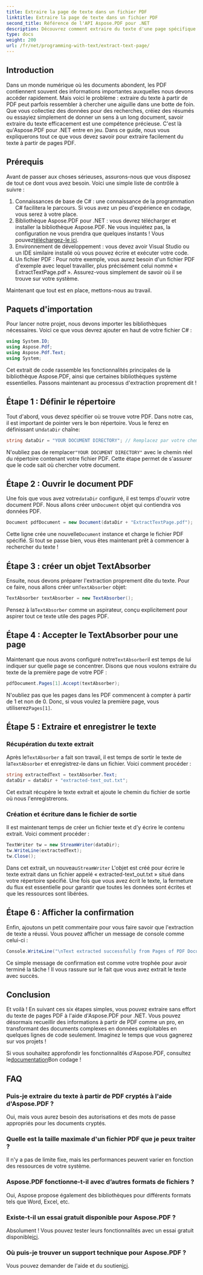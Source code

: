 ```yaml
---
title: Extraire la page de texte dans un fichier PDF
linktitle: Extraire la page de texte dans un fichier PDF
second_title: Référence de l'API Aspose.PDF pour .NET
description: Découvrez comment extraire du texte d'une page spécifique dans un fichier PDF à l'aide d'Aspose.PDF pour .NET.
type: docs
weight: 200
url: /fr/net/programming-with-text/extract-text-page/
---
```

## Introduction

Dans un monde numérique où les documents abondent, les PDF contiennent souvent des informations importantes auxquelles nous devons accéder rapidement. Mais voici le problème : extraire du texte à partir de PDF peut parfois ressembler à chercher une aiguille dans une botte de foin. Que vous collectiez des données pour des recherches, créiez des résumés ou essayiez simplement de donner un sens à un long document, savoir extraire du texte efficacement est une compétence précieuse. C'est là qu'Aspose.PDF pour .NET entre en jeu. Dans ce guide, nous vous expliquerons tout ce que vous devez savoir pour extraire facilement du texte à partir de pages PDF.

## Prérequis

Avant de passer aux choses sérieuses, assurons-nous que vous disposez de tout ce dont vous avez besoin. Voici une simple liste de contrôle à suivre :

1. Connaissances de base de C# : une connaissance de la programmation C# facilitera le parcours. Si vous avez un peu d'expérience en codage, vous serez à votre place.
2. Bibliothèque Aspose.PDF pour .NET : vous devrez télécharger et installer la bibliothèque Aspose.PDF. Ne vous inquiétez pas, la configuration ne vous prendra que quelques instants ! Vous pouvez[téléchargez-le ici](https://releases.aspose.com/pdf/net/).
3. Environnement de développement : vous devez avoir Visual Studio ou un IDE similaire installé où vous pouvez écrire et exécuter votre code.
4. Un fichier PDF : Pour notre exemple, vous aurez besoin d'un fichier PDF d'exemple avec lequel travailler, plus précisément celui nommé « ExtractTextPage.pdf ». Assurez-vous simplement de savoir où il se trouve sur votre système.

Maintenant que tout est en place, mettons-nous au travail.

## Paquets d'importation

Pour lancer notre projet, nous devons importer les bibliothèques nécessaires. Voici ce que vous devrez ajouter en haut de votre fichier C# :

```csharp
using System.IO;
using Aspose.Pdf;
using Aspose.Pdf.Text;
using System;
```

Cet extrait de code rassemble les fonctionnalités principales de la bibliothèque Aspose.PDF, ainsi que certaines bibliothèques système essentielles. Passons maintenant au processus d'extraction proprement dit !

## Étape 1 : Définir le répertoire

Tout d'abord, vous devez spécifier où se trouve votre PDF. Dans notre cas, il est important de pointer vers le bon répertoire. Vous le ferez en définissant un`dataDir` chaîne:

```csharp
string dataDir = "YOUR DOCUMENT DIRECTORY"; // Remplacez par votre chemin PDF
```

 N'oubliez pas de remplacer`"YOUR DOCUMENT DIRECTORY"` avec le chemin réel du répertoire contenant votre fichier PDF. Cette étape permet de s'assurer que le code sait où chercher votre document.

## Étape 2 : Ouvrir le document PDF

 Une fois que vous avez votre`dataDir` configuré, il est temps d'ouvrir votre document PDF. Nous allons créer un`Document` objet qui contiendra vos données PDF.

```csharp
Document pdfDocument = new Document(dataDir + "ExtractTextPage.pdf");
```

 Cette ligne crée une nouvelle`Document` instance et charge le fichier PDF spécifié. Si tout se passe bien, vous êtes maintenant prêt à commencer à rechercher du texte !

## Étape 3 : créer un objet TextAbsorber

 Ensuite, nous devons préparer l'extraction proprement dite du texte. Pour ce faire, nous allons créer un`TextAbsorber` objet:

```csharp
TextAbsorber textAbsorber = new TextAbsorber();
```

 Pensez à la`TextAbsorber` comme un aspirateur, conçu explicitement pour aspirer tout ce texte utile des pages PDF. 

## Étape 4 : Accepter le TextAbsorber pour une page

 Maintenant que nous avons configuré notre`TextAbsorber`il est temps de lui indiquer sur quelle page se concentrer. Disons que nous voulons extraire du texte de la première page de votre PDF :

```csharp
pdfDocument.Pages[1].Accept(textAbsorber);
```

 N'oubliez pas que les pages dans les PDF commencent à compter à partir de 1 et non de 0. Donc, si vous voulez la première page, vous utiliserez`Pages[1]`.

## Étape 5 : Extraire et enregistrer le texte

### Récupération du texte extrait

 Après le`TextAbsorber` a fait son travail, il est temps de sortir le texte de la`TextAbsorber` et enregistrez-le dans un fichier. Voici comment procéder :

```csharp
string extractedText = textAbsorber.Text;
dataDir = dataDir + "extracted-text_out.txt";
```

Cet extrait récupère le texte extrait et ajoute le chemin du fichier de sortie où nous l'enregistrerons.

### Création et écriture dans le fichier de sortie

Il est maintenant temps de créer un fichier texte et d'y écrire le contenu extrait. Voici comment procéder :

```csharp
TextWriter tw = new StreamWriter(dataDir);
tw.WriteLine(extractedText);
tw.Close();
```

 Dans cet extrait, un nouveau`StreamWriter` L'objet est créé pour écrire le texte extrait dans un fichier appelé « extracted-text_out.txt » situé dans votre répertoire spécifié. Une fois que vous avez écrit le texte, la fermeture du flux est essentielle pour garantir que toutes les données sont écrites et que les ressources sont libérées.

## Étape 6 : Afficher la confirmation

Enfin, ajoutons un petit commentaire pour vous faire savoir que l'extraction de texte a réussi. Vous pouvez afficher un message de console comme celui-ci :

```csharp
Console.WriteLine("\nText extracted successfully from Pages of PDF Document.\nFile saved at " + dataDir);
```

Ce simple message de confirmation est comme votre trophée pour avoir terminé la tâche ! Il vous rassure sur le fait que vous avez extrait le texte avec succès.

## Conclusion

Et voilà ! En suivant ces six étapes simples, vous pouvez extraire sans effort du texte de pages PDF à l'aide d'Aspose.PDF pour .NET. Vous pouvez désormais recueillir des informations à partir de PDF comme un pro, en transformant des documents complexes en données exploitables en quelques lignes de code seulement. Imaginez le temps que vous gagnerez sur vos projets !

 Si vous souhaitez approfondir les fonctionnalités d'Aspose.PDF, consultez le[documentation](https://reference.aspose.com/pdf/net/)Bon codage !

## FAQ

### Puis-je extraire du texte à partir de PDF cryptés à l'aide d'Aspose.PDF ?
Oui, mais vous aurez besoin des autorisations et des mots de passe appropriés pour les documents cryptés.

### Quelle est la taille maximale d'un fichier PDF que je peux traiter ?
Il n'y a pas de limite fixe, mais les performances peuvent varier en fonction des ressources de votre système.

### Aspose.PDF fonctionne-t-il avec d’autres formats de fichiers ?
Oui, Aspose propose également des bibliothèques pour différents formats tels que Word, Excel, etc.

### Existe-t-il un essai gratuit disponible pour Aspose.PDF ?
 Absolument ! Vous pouvez tester leurs fonctionnalités avec un essai gratuit disponible[ici](https://releases.aspose.com/).

### Où puis-je trouver un support technique pour Aspose.PDF ?
 Vous pouvez demander de l'aide et du soutien[ici](https://forum.aspose.com/c/pdf/10).